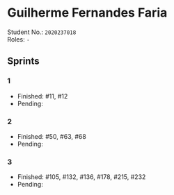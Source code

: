 # Guilherme Fernandes Faria

Student No.: `2020237018`  
Roles: `-`

## Sprints

### 1

* Finished: #11, #12
* Pending:

### 2

* Finished: #50, #63, #68
* Pending: 

### 3

* Finished: #105, #132, #136, #178, #215, #232
* Pending: 
